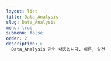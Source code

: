 ```yaml
---
layout: list
title: Data_Analysis
slug: Data_Analysis
menu: true
submenu: false
order: 2
description: >
  Data_Analysis 관련 내용입니다. 이론, 실전
---
```

